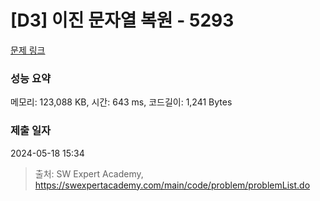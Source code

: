 # [D3] 이진 문자열 복원 - 5293 

[문제 링크](https://swexpertacademy.com/main/code/problem/problemDetail.do?contestProbId=AWUiwoe6o00DFAVT) 

### 성능 요약

메모리: 123,088 KB, 시간: 643 ms, 코드길이: 1,241 Bytes

### 제출 일자

2024-05-18 15:34



> 출처: SW Expert Academy, https://swexpertacademy.com/main/code/problem/problemList.do